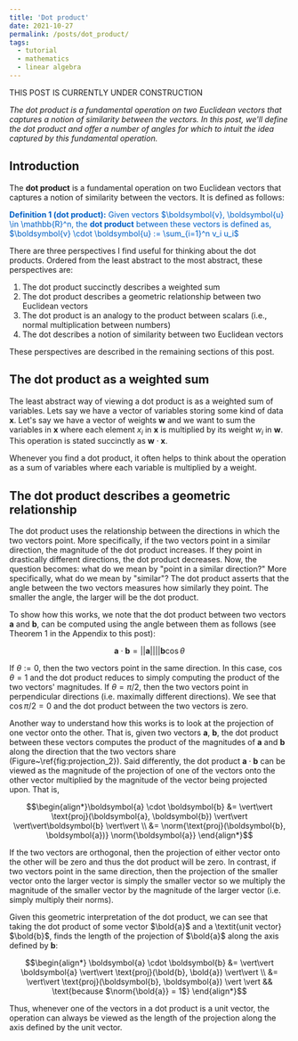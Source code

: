 ```yaml
---
title: 'Dot product'
date: 2021-10-27
permalink: /posts/dot_product/
tags:
  - tutorial
  - mathematics
  - linear algebra
---
```


THIS POST IS CURRENTLY UNDER CONSTRUCTION

_The dot product is a fundamental operation on two Euclidean vectors that captures a notion of similarity between the vectors. In this post, we'll define the dot product and offer a number of angles for which to intuit the idea captured by this fundamental operation._

Introduction
------------

The **dot product** is a fundamental operation on two Euclidean vectors that captures a notion of similarity between the vectors. It is defined as follows:

<span style="color:#0060C6">**Definition 1 (dot product):** Given vectors $\boldsymbol{v}, \boldsymbol{u} \in \mathbb{R}^n, the **dot product** between these vectors is defined as, $\boldsymbol{v} \cdot \boldsymbol{u} := \sum_{i=1}^n v_i u_i$</span>

There are three perspectives I find useful for thinking about the dot products. Ordered from the least abstract to the most abstract, these perspectives are:
1. The dot product succinctly describes a weighted sum
2. The dot product describes a geometric relationship between two Euclidean vectors
3. The dot product is an analogy to the product between scalars (i.e., normal multiplication between numbers)
4. The dot describes a notion of similarity between two Euclidean vectors

These perspectives are described in the remaining sections of this post.

The dot product as a weighted sum
---------------------------------

The least abstract way of viewing a dot product is as a weighted sum of variables. Lets say we have a vector of variables storing some kind of data $\boldsymbol{x}$.  Let's say we have a vector of weights $\boldsymbol{w}$ and we want to sum the variables in $\boldsymbol{x}$ where each element $x_i$ in $\boldsymbol{x}$ is multiplied by its weight $w_i$ in $\boldsymbol{w}$.  This operation is stated succinctly as $\boldsymbol{w} \cdot \boldsymbol{x}$.

Whenever you find a dot product, it often helps to think about the operation as a sum of variables where each variable is multiplied by a weight.

The dot product describes a geometric relationship
--------------------------------------------------

The dot product uses the relationship between the directions in which the two vectors point.  More specifically, if the two vectors point in a similar direction, the magnitude of the dot product increases.  If they point in drastically different directions, the dot product decreases.  Now, the question becomes: what do we mean by "point in a similar direction?" More specifically, what do we mean by "similar"? The dot product asserts that the angle between the two vectors measures how similarly they point.   The smaller the angle, the larger will be the dot product.  

To show how this works, we note that the dot product between two vectors $\boldsymbol{a}$ and $\boldsymbol{b}$, can be computed using the angle between them as follows (see Theorem 1 in the Appendix to this post):

$$\boldsymbol{a} \cdot \boldsymbol{b} = \vert\vert \boldsymbol{a} \vert\vert \vert\vert \boldsymbol{b} \cos \theta$$

If $\theta := 0$, then the two vectors point in the same direction.  In this case, $\cos \theta = 1$ and the dot product reduces to simply computing the product of the two vectors' magnitudes. If $\theta = \pi / 2$, then the two vectors point in perpendicular directions (i.e. maximally different directions).  We see that $\cos \pi/2 = 0$ and the dot product between the two vectors is zero.

Another way to understand how this works is to look at the projection of one vector onto the other.  That is, given two vectors $\boldsymbol{a}$, $\boldsymbol{b}$, the dot product between these vectors computes the product of the magnitudes of $\boldsymbol{a}$ and $\boldsymbol{b}$ along the direction that the two vectors share (Figure~\ref{fig:projection_2}). Said differently, the dot product $\boldsymbol{a} \cdot \boldsymbol{b}$ can be viewed as the magnitude of the projection of one of the vectors onto the other vector multiplied by the magnitude of the vector being projected upon.  That is,

$$\begin{align*}\boldsymbol{a} \cdot \boldsymbol{b} &= \vert\vert \text{proj}(\boldsymbol{a}, \boldsymbol{b}) \vert\vert  \vert\vert\boldsymbol{b} \vert\vert \\
&= \norm{\text{proj}(\boldsymbol{b}, \boldsymbol{a})} \norm{\boldsymbol{a}}  \end{align*}$$

If the two vectors are orthogonal, then the projection of either vector onto the other will be zero and thus the dot product will be zero.  In contrast, if two vectors point in the same direction, then the projection of the smaller vector onto the larger vector is simply the smaller vector so we multiply the magnitude of the smaller vector by the magnitude of the larger vector (i.e. simply multiply their norms).

Given this geometric interpretation of the dot product, we can see that taking the dot product of some vector $\bold{a}$ and a \textit{unit vector} $\bold{b}$, finds the length of the projection of $\bold{a}$ along the axis defined by $\boldsymbol{b}$:

$$\begin{align*} \boldsymbol{a} \cdot \boldsymbol{b} &= \vert\vert \boldsymbol{a} \vert\vert \text{proj}(\bold{b}, \bold{a}) \vert\vert \\ &= \vert\vert \text{proj}(\boldsymbol{b}, \boldsymbol{a}) \vert \vert && \text{because $\norm{\bold{a}} = 1$} \end{align*}$$

Thus, whenever one of the vectors in a dot product is a unit vector, the operation can always be viewed as the length of the projection along the axis defined by the unit vector.
